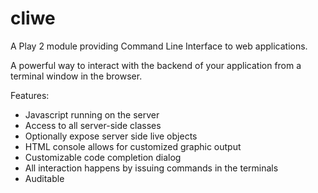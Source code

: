 cliwe
=====

A Play 2 module providing Command Line Interface to web applications.

A powerful way to interact with the backend of your application from a terminal window in the browser.

Features:
- Javascript running on the server
- Access to all server-side classes
- Optionally expose server side live objects
- HTML console allows for customized graphic output
- Customizable code completion dialog
- All interaction happens by issuing commands in the terminals
- Auditable
